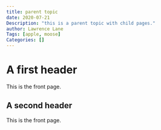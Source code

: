 ```yaml
---
title: parent topic
date: 2020-07-21
Description: "this is a parent topic with child pages."
author: Lawrence Lane
Tags: [apple, moose]
Categories: []
---
```


# A first header

This is the front page.

## A second header

This is the front page.
